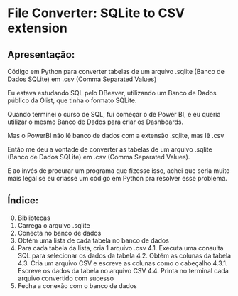 # File Converter: SQLite to CSV extension

## Apresentação:
Código em Python para converter tabelas 
de um arquivo .sqlite (Banco de Dados SQLite) 
em .csv (Comma Separated Values)

Eu estava estudando SQL pelo DBeaver, utilizando um Banco de Dados público da Olist, que tinha o formato SQLite.

Quando terminei o curso de SQL, fui começar o de Power BI, e eu queria utilizar o mesmo Banco de Dados para criar os Dashboards.

Mas o PowerBI não lê banco de dados com a extensão .sqlite, mas lê .csv

Então me deu a vontade de converter as tabelas de um arquivo .sqlite (Banco de Dados SQLite) em .csv (Comma Separated Values).

E ao invés de procurar um programa que fizesse isso, achei que seria muito mais legal se eu criasse um código em Python pra resolver esse problema.

## Índice:
0. Bibliotecas 
1. Carrega o arquivo .sqlite
2. Conecta no banco de dados
3. Obtém uma lista de cada tabela no banco de dados
4. Para cada tabela da lista, cria 1 arquivo .csv
4.1. Executa uma consulta SQL para selecionar os dados da tabela
4.2. Obtém as colunas da tabela
4.3. Cria um arquivo CSV e escreve as colunas como o cabeçalho
4.3.1. Escreve os dados da tabela no arquivo CSV
4.4. Printa no terminal cada arquivo convertido com sucesso
5. Fecha a conexão com o banco de dados

